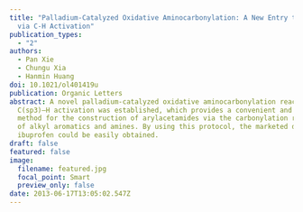 ```yaml
---
title: "Palladium-Catalyzed Oxidative Aminocarbonylation: A New Entry to Amides
  via C-H Activation"
publication_types:
  - "2"
authors:
  - Pan Xie
  - Chungu Xia
  - Hanmin Huang
doi: 10.1021/ol401419u
publication: Organic Letters
abstract: A novel palladium-catalyzed oxidative aminocarbonylation reaction via
  C(sp3)–H activation was established, which provides a convenient and general
  method for the construction of arylacetamides via the carbonylation reaction
  of alkyl aromatics and amines. By using this protocol, the marketed drug
  ibuprofen could be easily obtained.
draft: false
featured: false
image:
  filename: featured.jpg
  focal_point: Smart
  preview_only: false
date: 2013-06-17T13:05:02.547Z
---
```

